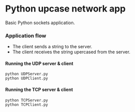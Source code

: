# Python upcase network app

Basic Python sockets application.

### Application flow

* The client sends a string to the server.
* The client receives the string upercased from the server.


#### Running the UDP server & client

    python UDPServer.py
    python UDPClient.py

#### Running the TCP server & client

    python TCPServer.py
    python TCPClient.py
